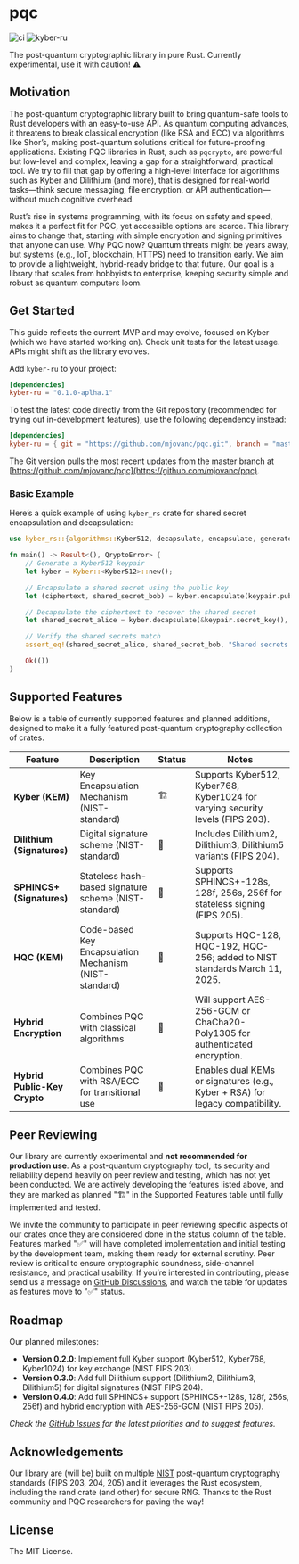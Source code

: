 # pqc

![ci](https://img.shields.io/github/actions/workflow/status/mjovanc/pqc/ci.yml?branch=master)
![kyber-ru](https://img.shields.io/crates/v/kyber-ru.svg)

The post-quantum cryptographic library in pure Rust. Currently experimental, use it with caution! ⚠️

## Motivation

The post-quantum cryptographic library built to bring quantum-safe tools to Rust developers with an easy-to-use API. As quantum computing advances, it threatens to break classical encryption (like RSA and ECC) via algorithms like Shor’s, making post-quantum solutions critical for future-proofing applications. Existing PQC libraries in Rust, such as `pqcrypto`, are powerful but low-level and complex, leaving a gap for a straightforward, practical tool. We try to fill that gap by offering a high-level interface for algorithms such as Kyber and Dilithium (and more), that is designed for real-world tasks—think secure messaging, file encryption, or API authentication—without much cognitive overhead.

Rust’s rise in systems programming, with its focus on safety and speed, makes it a perfect fit for PQC, yet accessible options are scarce. This library aims to change that, starting with simple encryption and signing primitives that anyone can use. Why PQC now? Quantum threats might be years away, but systems (e.g., IoT, blockchain, HTTPS) need to transition early. We aim to provide a lightweight, hybrid-ready bridge to that future. Our goal is a library that scales from hobbyists to enterprise, keeping security simple and robust as quantum computers loom.

## Get Started

This guide reflects the current MVP and may evolve, focused on Kyber (which we have started working on). Check unit tests for the latest usage. APIs might shift as the library evolves.

Add `kyber-ru` to your project:

```toml
[dependencies]
kyber-ru = "0.1.0-aplha.1"
```

To test the latest code directly from the Git repository (recommended for trying out in-development features), use the following dependency instead:

```toml
[dependencies]
kyber-ru = { git = "https://github.com/mjovanc/pqc.git", branch = "master" }
```

The Git version pulls the most recent updates from the master branch at [https://github.com/mjovanc/pqc](https://github.com/mjovanc/pqc).

### Basic Example

Here’s a quick example of using `kyber_rs` crate for shared secret encapsulation and decapsulation:

```rust
use kyber_rs::{algorithms::Kyber512, decapsulate, encapsulate, generate_keypair, QryptoError};

fn main() -> Result<(), QryptoError> {
    // Generate a Kyber512 keypair
    let kyber = Kyber::<Kyber512>::new();

    // Encapsulate a shared secret using the public key
    let (ciphertext, shared_secret_bob) = kyber.encapsulate(keypair.public_key())?;

    // Decapsulate the ciphertext to recover the shared secret
    let shared_secret_alice = kyber.decapsulate(&keypair.secret_key(), &ciphertext)?;

    // Verify the shared secrets match
    assert_eq!(shared_secret_alice, shared_secret_bob, "Shared secrets do not match");

    Ok(())
}
```

## Supported Features

Below is a table of currently supported features and planned additions, designed to make it a fully featured post-quantum cryptography collection of crates.

| Feature                    | Description                                              | Status | Notes                                                                                   |
|----------------------------|----------------------------------------------------------|------|-----------------------------------------------------------------------------------------|
| **Kyber (KEM)**            | Key Encapsulation Mechanism (NIST-standard)              | 🏗️ | Supports Kyber512, Kyber768, Kyber1024 for varying security levels (FIPS 203).          |
| **Dilithium (Signatures)** | Digital signature scheme (NIST-standard)                 | 🚧 | Includes Dilithium2, Dilithium3, Dilithium5 variants (FIPS 204).                        |
| **SPHINCS+ (Signatures)**  | Stateless hash-based signature scheme (NIST-standard)    | 🚧 | Supports SPHINCS+-128s, 128f, 256s, 256f for stateless signing (FIPS 205).              |
| **HQC (KEM)**              | Code-based Key Encapsulation Mechanism (NIST-standard)   | 🚧️ | Supports HQC-128, HQC-192, HQC-256; added to NIST standards March 11, 2025.             |
| **Hybrid Encryption**      | Combines PQC with classical algorithms                   | 🚧 | Will support AES-256-GCM or ChaCha20-Poly1305 for authenticated encryption.             |
| **Hybrid Public-Key Crypto** | Combines PQC with RSA/ECC for transitional use         | 🚧 | Enables dual KEMs or signatures (e.g., Kyber + RSA) for legacy compatibility.           |

## Peer Reviewing

Our library are currently experimental and **not recommended for production use**. As a post-quantum cryptography tool, its security and reliability depend heavily on peer review and testing, which has not yet been conducted. We are actively developing the features listed above, and they are marked as planned "🏗️" in the Supported Features table until fully implemented and tested.

We invite the community to participate in peer reviewing specific aspects of our crates once they are considered done in the status column of the table.
Features marked "✅" will have completed implementation and initial testing by the development team, making them ready for external scrutiny.
Peer review is critical to ensure cryptographic soundness, side-channel resistance, and practical usability. If you’re interested in contributing,
please send us a message on [GitHub Discussions](https://github.com/mjovanc/pqc/discussions),
and watch the table for updates as features move to "✅" status.

## Roadmap

Our planned milestones:

- **Version 0.2.0**: Implement full Kyber support (Kyber512, Kyber768, Kyber1024) for key exchange (NIST FIPS 203).
- **Version 0.3.0**: Add full Dilithium support (Dilithium2, Dilithium3, Dilithium5) for digital signatures (NIST FIPS 204).
- **Version 0.4.0**: Add full SPHINCS+ support (SPHINCS+-128s, 128f, 256s, 256f) and hybrid encryption with AES-256-GCM (NIST FIPS 205).

_Check the [GitHub Issues](https://github.com/mjovanc/qrypto/issues) for the latest priorities and to suggest features._

## Acknowledgements

Our library are (will be) built on multiple [NIST](https://www.nist.gov) post-quantum cryptography standards (FIPS 203, 204, 205) and it leverages the Rust ecosystem,
including the rand crate (and other) for secure RNG. Thanks to the Rust community and PQC researchers for paving the way!

## License

The MIT License.
